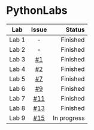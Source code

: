 # PythonLabs

| Lab      |     Issue     |  Status |
|----------|:-------------:|--------:|
|Lab 1     |       -       | Finished |
|Lab 2     |       -       | Finished |
|Lab 3     | [#1](https://github.com/DJmoster/PythonLabs/issues/1) | Finished |
|Lab 4     | [#2](https://github.com/DJmoster/PythonLabs/issues/2) | Finished |
|Lab 5     | [#7](https://github.com/DJmoster/PythonLabs/issues/7) | Finished |
|Lab 6     | [#9](https://github.com/DJmoster/PythonLabs/issues/9) | Finished |
|Lab 7     | [#11](https://github.com/DJmoster/PythonLabs/issues/11) | Finished |
|Lab 8     | [#13](https://github.com/DJmoster/PythonLabs/issues/13) | Finished |
|Lab 9     | [#15](https://github.com/DJmoster/PythonLabs/issues/15) | In progress |
